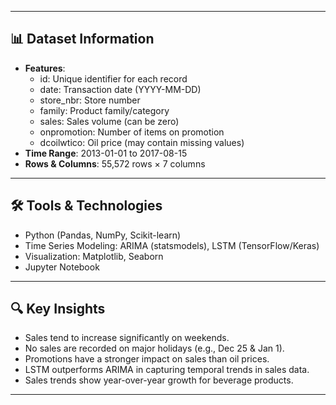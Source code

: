 
---

## 📊 Dataset Information

- **Features**:
  - id: Unique identifier for each record
  - date: Transaction date (YYYY-MM-DD)
  - store_nbr: Store number
  - family: Product family/category
  - sales: Sales volume (can be zero)
  - onpromotion: Number of items on promotion
  - dcoilwtico: Oil price (may contain missing values)
- **Time Range**: 2013-01-01 to 2017-08-15
- **Rows & Columns**: 55,572 rows × 7 columns

---

## 🛠️ Tools & Technologies

- Python (Pandas, NumPy, Scikit-learn)
- Time Series Modeling: ARIMA (statsmodels), LSTM (TensorFlow/Keras)
- Visualization: Matplotlib, Seaborn
- Jupyter Notebook

---

## 🔍 Key Insights

- Sales tend to increase significantly on weekends.
- No sales are recorded on major holidays (e.g., Dec 25 & Jan 1).
- Promotions have a stronger impact on sales than oil prices.
- LSTM outperforms ARIMA in capturing temporal trends in sales data.
- Sales trends show year-over-year growth for beverage products.

---


